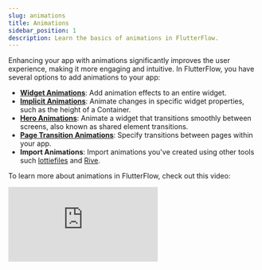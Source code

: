 ```yaml
---
slug: animations
title: Animations
sidebar_position: 1
description: Learn the basics of animations in FlutterFlow.
---
```


Enhancing your app with animations significantly improves the user experience, making it more engaging and intuitive. In FlutterFlow, you have several options to add animations to your app:

- [**Widget Animations**](widget-animations): Add animation effects to an entire widget.
- [**Implicit Animations**](implicit-animations): Animate changes in specific widget properties, such as the height of a Container.
- [**Hero Animations**](hero-animations): Animate a widget that transitions smoothly between screens, also known as shared element transitions.
- [**Page Transition Animations**](page-transition-animations): Specify transitions between pages within your app.
- **Import Animations**: Import animations you've created using other tools such [lottiefiles](https://lottiefiles.com/) and [Rive](https://rive.app/).


To learn more about animations in FlutterFlow, check out this video:
<div class="video-container"><iframe src="https://www.youtube.com/embed/-quxi_t0eWU?si=GdZBMFcuEZEyFplB" title="YouTube video player" frameborder="0" allow="accelerometer; autoplay; clipboard-write; encrypted-media; gyroscope; picture-in-picture; web-share" referrerpolicy="strict-origin-when-cross-origin" allowfullscreen></iframe></div>

<!-- TO DO create animations showcase-->